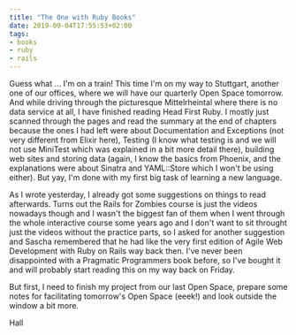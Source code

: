 ```yaml
---
title: "The One with Ruby Books"
date: 2019-09-04T17:55:53+02:00
tags:
- books
- ruby
- rails
---
```


Guess what ... I'm on a train! This time I'm on my way to Stuttgart, another one of our offices, where we will have our quarterly Open Space tomorrow. And while driving through the picturesque Mittelrheintal where there is no data service at all, I have finished reading Head First Ruby. I mostly just scanned through the pages and read the summary at the end of chapters because the ones I had left were about Documentation and Exceptions (not very different from Elixir here), Testing (I know what testing is and we will not use MiniTest which was explained in a bit more detail there), building web sites and storing data (again, I know the basics from Phoenix, and the explanations were about Sinatra and YAML::Store which I won't be using either). But yay, I'm done with my first big task of learning a new language.

As I wrote yesterday, I already got some suggestions on things to read afterwards. Turns out the Rails for Zombies course is just the videos nowadays though and I wasn't the biggest fan of them when I went through the whole interactive course some years ago and I don't want to sit throught just the videos without the practice parts, so I asked for another suggestion and Sascha remembered that he had like the very first edition of Agile Web Development with Ruby on Rails way back then. I've never been disappointed with a Pragmatic Programmers book before, so I've bought it and will probably start reading this on my way back on Friday.

But first, I need to finish my project from our last Open Space, prepare some notes for facilitating tomorrow's Open Space (eeek!) and look outside the window a bit more.

Hall
